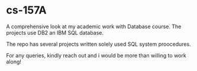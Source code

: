 # cs-157A
A comprehensive look at my academic work with Database course. The projects use DB2 an IBM SQL database.


The repo has several projects written solely used SQL system proocedures.

For any queries, kindly reach out and i would be more than willing to work along!
